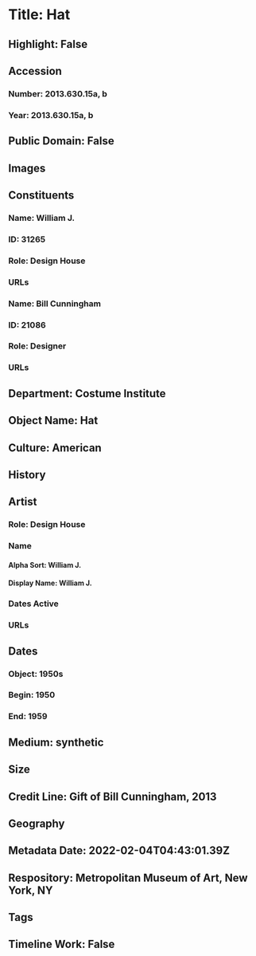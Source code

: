 # Title: Hat
## Highlight: False
## Accession
### Number: 2013.630.15a, b
### Year: 2013.630.15a, b
## Public Domain: False
## Images
## Constituents
### Name: William J.
### ID: 31265
### Role: Design House
### URLs
### Name: Bill Cunningham
### ID: 21086
### Role: Designer
### URLs
## Department: Costume Institute
## Object Name: Hat
## Culture: American
## History
## Artist
### Role: Design House
### Name
#### Alpha Sort: William J.
#### Display Name: William J.
### Dates Active
### URLs
## Dates
### Object: 1950s
### Begin: 1950
### End: 1959
## Medium: synthetic
## Size
## Credit Line: Gift of Bill Cunningham, 2013
## Geography
## Metadata Date: 2022-02-04T04:43:01.39Z
## Respository: Metropolitan Museum of Art, New York, NY
## Tags
## Timeline Work: False